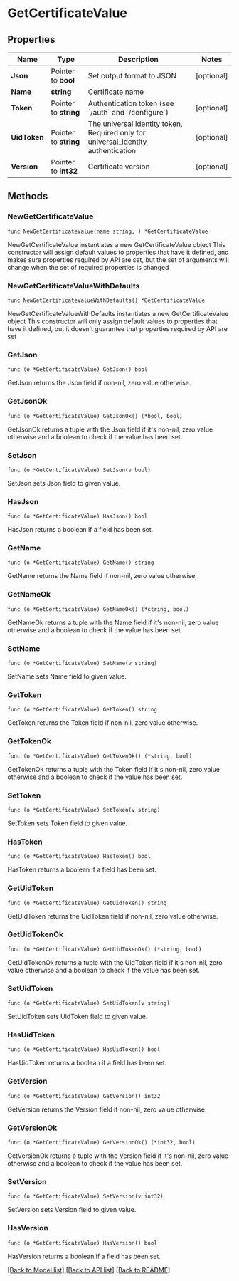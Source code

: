 # GetCertificateValue

## Properties

Name | Type | Description | Notes
------------ | ------------- | ------------- | -------------
**Json** | Pointer to **bool** | Set output format to JSON | [optional] 
**Name** | **string** | Certificate name | 
**Token** | Pointer to **string** | Authentication token (see &#x60;/auth&#x60; and &#x60;/configure&#x60;) | [optional] 
**UidToken** | Pointer to **string** | The universal identity token, Required only for universal_identity authentication | [optional] 
**Version** | Pointer to **int32** | Certificate version | [optional] 

## Methods

### NewGetCertificateValue

`func NewGetCertificateValue(name string, ) *GetCertificateValue`

NewGetCertificateValue instantiates a new GetCertificateValue object
This constructor will assign default values to properties that have it defined,
and makes sure properties required by API are set, but the set of arguments
will change when the set of required properties is changed

### NewGetCertificateValueWithDefaults

`func NewGetCertificateValueWithDefaults() *GetCertificateValue`

NewGetCertificateValueWithDefaults instantiates a new GetCertificateValue object
This constructor will only assign default values to properties that have it defined,
but it doesn't guarantee that properties required by API are set

### GetJson

`func (o *GetCertificateValue) GetJson() bool`

GetJson returns the Json field if non-nil, zero value otherwise.

### GetJsonOk

`func (o *GetCertificateValue) GetJsonOk() (*bool, bool)`

GetJsonOk returns a tuple with the Json field if it's non-nil, zero value otherwise
and a boolean to check if the value has been set.

### SetJson

`func (o *GetCertificateValue) SetJson(v bool)`

SetJson sets Json field to given value.

### HasJson

`func (o *GetCertificateValue) HasJson() bool`

HasJson returns a boolean if a field has been set.

### GetName

`func (o *GetCertificateValue) GetName() string`

GetName returns the Name field if non-nil, zero value otherwise.

### GetNameOk

`func (o *GetCertificateValue) GetNameOk() (*string, bool)`

GetNameOk returns a tuple with the Name field if it's non-nil, zero value otherwise
and a boolean to check if the value has been set.

### SetName

`func (o *GetCertificateValue) SetName(v string)`

SetName sets Name field to given value.


### GetToken

`func (o *GetCertificateValue) GetToken() string`

GetToken returns the Token field if non-nil, zero value otherwise.

### GetTokenOk

`func (o *GetCertificateValue) GetTokenOk() (*string, bool)`

GetTokenOk returns a tuple with the Token field if it's non-nil, zero value otherwise
and a boolean to check if the value has been set.

### SetToken

`func (o *GetCertificateValue) SetToken(v string)`

SetToken sets Token field to given value.

### HasToken

`func (o *GetCertificateValue) HasToken() bool`

HasToken returns a boolean if a field has been set.

### GetUidToken

`func (o *GetCertificateValue) GetUidToken() string`

GetUidToken returns the UidToken field if non-nil, zero value otherwise.

### GetUidTokenOk

`func (o *GetCertificateValue) GetUidTokenOk() (*string, bool)`

GetUidTokenOk returns a tuple with the UidToken field if it's non-nil, zero value otherwise
and a boolean to check if the value has been set.

### SetUidToken

`func (o *GetCertificateValue) SetUidToken(v string)`

SetUidToken sets UidToken field to given value.

### HasUidToken

`func (o *GetCertificateValue) HasUidToken() bool`

HasUidToken returns a boolean if a field has been set.

### GetVersion

`func (o *GetCertificateValue) GetVersion() int32`

GetVersion returns the Version field if non-nil, zero value otherwise.

### GetVersionOk

`func (o *GetCertificateValue) GetVersionOk() (*int32, bool)`

GetVersionOk returns a tuple with the Version field if it's non-nil, zero value otherwise
and a boolean to check if the value has been set.

### SetVersion

`func (o *GetCertificateValue) SetVersion(v int32)`

SetVersion sets Version field to given value.

### HasVersion

`func (o *GetCertificateValue) HasVersion() bool`

HasVersion returns a boolean if a field has been set.


[[Back to Model list]](../README.md#documentation-for-models) [[Back to API list]](../README.md#documentation-for-api-endpoints) [[Back to README]](../README.md)


